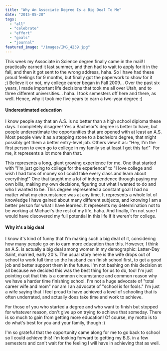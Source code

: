 ```yaml
---
title: "Why An Associate Degree Is a Big Deal To Me"
date: "2015-05-28"
tags:
  - "all"
  - "celebrate"
  - "effort"
  - "goals"
  - "journal"
featured_image: "/images/IMG_4239.jpg"
---
```


This week my Associate in Science degree finally came in the mail! I practically earned it last summer, and then had to wait to apply for it in the fall, and then it got sent to the wrong address, haha. So I have had these proud feelings for 9 months, but finally got the paperwork to show for it ;) Believe it or not, my college career began in Fall 2009... Over the past six years, I made important life decisions that took me all over Utah, and to three different universities... haha. I took semesters off here and there, as well. Hence, why it took me five years to earn a two-year degree :)

#### Underestimated education

I know people say that an A.S. is no better than a high school diploma these days. I completely disagree! Yes a Bachelor's degree is better to have, but people underestimate the opportunities that are opened with at least an A.S. Most people view it as a stepping stone to a bachelors degree, that might possibly get them a better entry-level job. Others view it as: "Hey, I'm the first person to even go to college in my family so at least I got this far!"  For me, it represents a lot more than that.

This represents a long, giant growing experience for me. One that started with "I'm just going to college for the experience" to "I love college and wish I had tons of money so I could take every class and learn about everything!" One that taught me a lot of independence through paying my own bills, making my own decisions, figuring out what I wanted to do and who I wanted to be. This degree represented a constant goal I had no matter what my circumstance was at any time. It represents a whole lot of knowledge I have gained about many different subjects, and knowing I am a better person for what I have learned. It represents my determination not to be working at Michael's the rest of my life, haha. And finally, I'm not sure I would have discovered my full potential in this life if it weren't for college.

#### Why it's a big deal

I know it's kind of funny that I'm making such a big deal of it, considering how many people go on to earn more education than this. However, I think an A.S. is actually a big deal among women in my demographic: Latter-Day Saint, married, early 20's. The usual story here is the wife drops out of school to work full time so the husband can finish school first, to get a good job and better support them in the future. I'm not bashing on this decision at all because we decided this was the best thing for us to do, too! I'm just pointing out that this is a common circumstance and common reason why we have a harder time finishing school. I'm not a huge advocate of "total career wife and mom" nor am I an advocate of "school is for fools." I'm just a wife saying that I feel proud to have achieved a level of schooling that is often underrated, and actually does take time and work to achieve.

For those of you who started a degree and who want to finish but stopped for whatever reason, don't give up on trying to achieve that someday. There is so much to gain from getting more education! Of course, my motto is to do what's best for you and your family, though :)

I'm so grateful that the opportunity came along for me to go back to school so I could achieve this! I'm looking forward to getting my B.S. in a few semesters and can't wait for the feeling I will have in achieving that as well.
